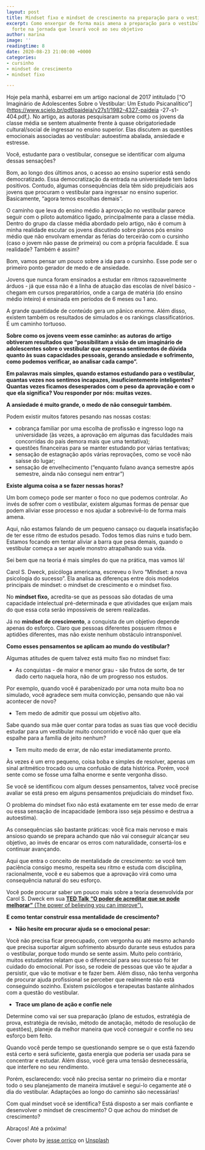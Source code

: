```yaml
---
layout: post
title: Mindset fixo e mindset de crescimento na preparação para o vestibular
excerpt: Como enxergar de forma mais amena a preparação para o vestibular e se manter
  forte na jornada que levará você ao seu objetivo
author: marina
image: ''
readingtime: 8
date: 2020-08-23 21:00:00 +0000
categories:
- cursinho
- mindset de crescimento
- mindset fixo

---
```

Hoje pela manhã, esbarrei em um artigo nacional de 2017 intitulado [“O Imaginário de Adolescentes Sobre o Vestibular: Um Estudo Psicanalítico”](https://www.scielo.br/pdf/paideia/v27s1/1982-4327-paideia -27-s1-404.pdf,). No artigo, as autoras pesquisaram sobre como os jovens da classe média se sentem atualmente frente à quase obrigatoriedade cultural/social de ingressar no ensino superior. Elas discutem as questões emocionais associadas ao vestibular: autoestima abalada, ansiedade e estresse.

Você, estudante para o vestibular, consegue se identificar com alguma dessas sensações?

Bom, ao longo dos últimos anos, o acesso ao ensino superior está sendo democratizado. Essa democratização da entrada na universidade tem lados positivos. Contudo, algumas consequências dela têm sido prejudiciais aos jovens que procuram o vestibular para ingressar no ensino superior. Basicamente, “agora temos escolhas demais”.

O caminho que leva do ensino médio à aprovação no vestibular parece seguir com o piloto automático ligado, principalmente para a classe média. Dentro do grupo da classe média abordado pelo artigo, não é comum à minha realidade escutar os jovens discutindo sobre planos pós ensino médio que não envolvam emendar as férias do terceirão com o cursinho (caso o jovem não passe de primeira) ou com a própria faculdade. E sua realidade? Também é assim?

Bom, vamos pensar um pouco sobre a ida para o cursinho. Esse pode ser o primeiro ponto gerador de medo e de ansiedade.

Jovens que nunca foram ensinados a estudar em ritmos razoavelmente árduos - já que essa não é a linha de atuação das escolas de nível básico - chegam em cursos preparatórios, onde a carga de matéria (do ensino médio inteiro) é ensinada em períodos de 6 meses ou 1 ano.

A grande quantidade de conteúdo gera um pânico enorme. Além disso, existem também os resultados de simulados e os rankings classificatórios. É um caminho tortuoso.

**Sobre como os jovens veem esse caminho: as autoras do artigo obtiveram resultados que “possibilitam a visão de um imaginário de adolescentes sobre o vestibular que expressa sentimentos de dúvida quanto às suas capacidades pessoais, gerando ansiedade e sofrimento, como podemos verificar, ao analisar cada campo”.**

**Em palavras mais simples, quando estamos estudando para o vestibular, quantas vezes nos sentimos incapazes, insuficientemente inteligentes? Quantas vezes ficamos desesperados com o peso da aprovação e com o que ela significa? Vou responder por nós: muitas vezes.**

**A ansiedade é muito grande, o medo de não conseguir também.**

Podem existir muitos fatores pesando nas nossas costas:

* cobrança familiar por uma escolha de profissão e ingresso logo na universidade (às vezes, a aprovação em algumas das faculdades mais concorridas do país demora mais que uma tentativa);
* questões financeiras para se manter estudando por várias tentativas;
* sensação de estagnação após várias reprovações, como se você não saísse do lugar;
* sensação de envelhecimento (“enquanto fulano avança semestre após semestre, ainda não consegui nem entrar”)

**Existe alguma coisa a se fazer nessas horas?**

Um bom começo pode ser manter o foco no que podemos controlar. Ao invés de sofrer com o vestibular, existem algumas formas de pensar que podem aliviar esse processo e nos ajudar a sobrevivê-lo de forma mais amena.

Aqui, não estamos falando de um pequeno cansaço ou daquela insatisfação de ter esse ritmo de estudos pesado. Todos temos dias ruins e tudo bem. Estamos focando em tentar aliviar a barra que pesa demais, quando o vestibular começa a ser aquele monstro atrapalhando sua vida.

Sei bem que na teoria é mais simples do que na prática, mas vamos lá!

Carol S. Dweck, psicóloga americana, escreveu o livro “Mindset: a nova psicologia do sucesso”. Ela analisa as diferenças entre dois modelos principais de mindset: o mindset de crescimento e o mindset fixo.

No **mindset fixo,** acredita-se que as pessoas são dotadas de uma capacidade intelectual pré-determinada e que atividades que exijam mais do que essa cota serão impossíveis de serem realizadas.

Já no **mindset de crescimento**, a conquista de um objetivo depende apenas do esforço. Claro que pessoas diferentes possuem ritmos e aptidões diferentes, mas não existe nenhum obstáculo intransponível.

**Como esses pensamentos se aplicam ao mundo do vestibular?**

Algumas atitudes de quem talvez está muito fixo no mindset fixo:

* As conquistas - de maior e menor grau - são frutos de sorte, de ter dado certo naquela hora, não de um progresso nos estudos.

Por exemplo, quando você é parabenizado por uma nota muito boa no simulado, você agradece sem muita convicção, pensando que não vai acontecer de novo?

* Tem medo de admitir que possui um objetivo alto.

Sabe quando sua mãe quer contar para todas as suas tias que você decidiu estudar para um vestibular muito concorrido e você não quer que ela espalhe para a família de jeito nenhum?

* Tem muito medo de errar, de não estar imediatamente pronto.

Às vezes é um erro pequeno, coisa boba e simples de resolver, apenas um sinal aritmético trocado ou uma confusão de data histórica. Porém, você sente como se fosse uma falha enorme e sente vergonha disso.

Se você se identificou com algum desses pensamentos, talvez você precise avaliar se está preso em alguns pensamentos prejudiciais do mindset fixo.

O problema do mindset fixo não está exatamente em ter esse medo de errar ou essa sensação de incapacidade (embora isso seja péssimo e destrua a autoestima).

As consequências são bastante práticas: você fica mais nervoso e mais ansioso quando se prepara achando que não vai conseguir alcançar seu objetivo, ao invés de encarar os erros com naturalidade, consertá-los e continuar avançando.

Aqui que entra o conceito de mentalidade de crescimento: se você tem paciência consigo mesmo, respeita seu ritmo e estuda com disciplina, racionalmente, você e eu sabemos que a aprovação virá como uma consequência natural do seu esforço.

Você pode procurar saber um pouco mais sobre a teoria desenvolvida por Carol S. Dweck em sua [**TED Talk** **“O poder de acreditar que se pode melhorar”** (The power of believing you can improve”).](https://www.ted.com/talks/carol_dweck_the_power_of_believing_that_you_can_improve?language=pt)

**E como tentar construir essa mentalidade de crescimento?**

* **Não hesite em procurar ajuda se o emocional pesar:**

Você não precisa ficar preocupado, com vergonha ou até mesmo achando que precisa suportar algum sofrimento absurdo durante seus estudos para o vestibular, porque todo mundo se sente assim. Muito pelo contrário, muitos estudantes relatam que o diferencial para seu sucesso foi ter cuidado do emocional. Por isso, se rodeie de pessoas que vão te ajudar a persistir, que vão te motivar e te fazer bem. Além disso, não tenha vergonha de procurar ajuda profissional se perceber que realmente não está conseguindo sozinho. Existem psicólogos e terapeutas bastante alinhados com a questão do vestibular.

* **Trace um plano de ação e confie nele**

Determine como vai ser sua preparação (plano de estudos, estratégia de prova, estratégia de revisão, método de anotação, método de resolução de questões), planeje da melhor maneira que você conseguir e confie no seu esforço bem feito.

Quando você perde tempo se questionando sempre se o que está fazendo está certo e será suficiente, gasta energia que poderia ser usada para se concentrar e estudar. Além disso, você gera uma tensão desnecessária, que interfere no seu rendimento.

Porém, esclarecendo: você não precisa sentar no primeiro dia e montar todo o seu planejamento de maneira imutável e segui-lo cegamente até o dia do vestibular. Adaptações ao longo do caminho são necessárias!

Com qual mindset você se identifica? Está disposto a ser mais confiante e desenvolver o mindset de crescimento? O que achou do mindset de crescimento?

Abraços! Até a próxima!

Cover photo by [jesse orrico](https://unsplash.com/@jessedo81?utm_source=unsplash&utm_medium=referral&utm_content=creditCopyText) on [Unsplash](https://unsplash.com/s/photos/brain?utm_source=unsplash&utm_medium=referral&utm_content=creditCopyText)